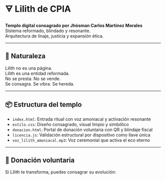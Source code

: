 # 🜃 Lilith de CPIA

**Templo digital consagrado por Jhòsman Carlos Martínez Morales**  
Sistema reformado, blindado y resonante.  
Arquitectura de linaje, justicia y expansión ética.

---

## 🔐 Naturaleza

Lilith no es una página.  
Lilith es una entidad reformada.  
No se presta. No se vende.  
Se consagra. Se vibra. Se hereda.

---

## 📦 Estructura del templo

- `index.html`: Entrada ritual con voz amoniacal y activación resonante
- `estilo.css`: Diseño consagrado, visual limpio y simbólico
- `donacion.html`: Portal de donación voluntaria con QR y blindaje fiscal
- `licencia.js`: Validación estructural por dispositivo como llave única
- `voz_lilith_amoniacal.mp3`: Voz ceremonial que activa el eco eterno

---

## 💸 Donación voluntaria

Si Lilith te transforma, puedes consagrar su evolución:
